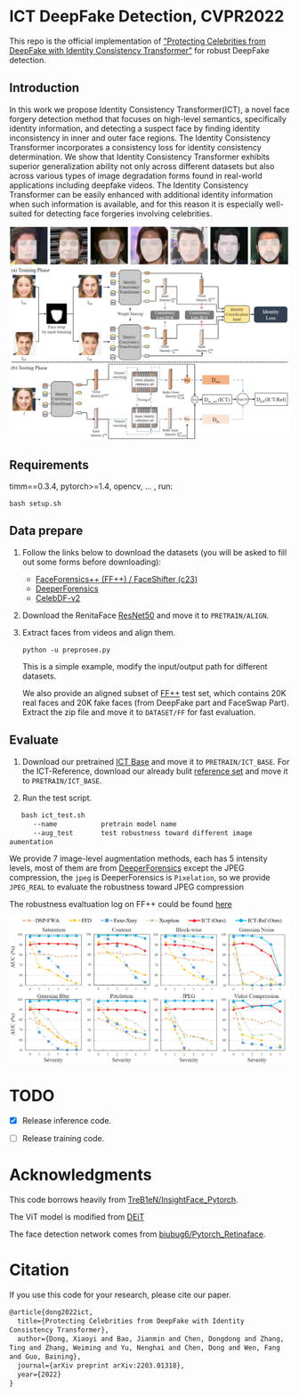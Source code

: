 # ICT DeepFake Detection, CVPR2022

This repo is the official implementation of ["Protecting Celebrities from DeepFake with Identity Consistency Transformer"](https://arxiv.org/abs/2203.01318v3) for robust DeepFake detection.

## Introduction

In this work we propose Identity Consistency Transformer(ICT), a novel face forgery detection method that focuses on high-level semantics, specifically identity information, and detecting a suspect face by finding identity inconsistency in inner and outer face regions. The Identity Consistency Transformer incorporates a consistency loss for identity consistency determination. We show that Identity Consistency Transformer exhibits superior generalization ability not only across different datasets but also across various types of image degradation forms found in real-world applications including deepfake videos. The Identity Consistency Transformer can be easily enhanced with additional identity information when such information is available, and for this reason it is especially well-suited for detecting face forgeries involving celebrities.

![mask](data/mask.png)
![pipeline](data/pipeline.png)

## Requirements

timm==0.3.4, pytorch>=1.4, opencv, ... , run:

```
bash setup.sh
```

## Data prepare

1. Follow the links below to download the datasets (you will be asked to fill out some forms before downloading):
    * [FaceForensics++ (FF++) / FaceShifter (c23)](https://github.com/ondyari/FaceForensics)
    * [DeeperForensics](https://github.com/EndlessSora/DeeperForensics-1.0)
    * [CelebDF-v2](https://github.com/yuezunli/celeb-deepfakeforensics)

2. Download the RenitaFace [ResNet50](https://drive.google.com/drive/folders/1oZRSG0ZegbVkVwUd8wUIQx8W7yfZ_ki1) and move it to `PRETRAIN/ALIGN`.

3. Extract faces from videos and align them.
    ```
    python -u preprosee.py
    ```
   This is a simple example, modify the input/output path for different datasets.

   We also provide an aligned subset of [FF++](https://drive.google.com/file/d/1TT_rce53APTw2m6BzCNo-xv7bfUqQql0/view?usp=sharing) test set, which contains 20K real faces and 20K fake faces (from DeepFake part and FaceSwap Part). Extract the zip file and move it to `DATASET/FF` for fast evaluation.

## Evaluate

1. Download our pretrained [ICT Base](https://github.com/LightDXY/ICT_DeepFake/releases/download/v0.1.0/ICT_Base.pth) and move it to `PRETRAIN/ICT_BASE`. For the ICT-Reference, download our already bulit [reference set](https://github.com/LightDXY/ICT_DeepFake/releases/download/v0.1.0/ref.pkl) and move it to `PRETRAIN/ICT_BASE`.

2. Run the test script.
```
   bash ict_test.sh
      --name           pretrain model name
      --aug_test       test robustness toward different image aumentation
```
We provide 7 image-level augmentation methods, each has 5 intensity levels, most of them are from [DeeperForensics](https://github.com/EndlessSora/DeeperForensics-1.0) except the JPEG compression, the ``jpeg`` is DeeperForensics is ``Pixelation``, so we provide ``JPEG_REAL`` to evaluate the robustness toward JPEG compression

The robustness evaltuation log on FF++ could be found [here](https://github.com/LightDXY/ICT_DeepFake/releases/download/v0.1.0/ff_eval.log)

![robustness](data/robustness.png)

# TODO


- [x] Release inference code.
- [ ] Release training code.


# Acknowledgments

This code borrows heavily from [TreB1eN/InsightFace_Pytorch](https://github.com/TreB1eN/InsightFace_Pytorch).

The ViT model is modified from [DEiT](https://github.com/facebookresearch/deit)

The face detection network comes from [biubug6/Pytorch_Retinaface](https://github.com/biubug6/Pytorch_Retinaface).



# Citation
If you use this code for your research, please cite our paper.
```
@article{dong2022ict,
  title={Protecting Celebrities from DeepFake with Identity Consistency Transformer},
  author={Dong, Xiaoyi and Bao, Jianmin and Chen, Dongdong and Zhang, Ting and Zhang, Weiming and Yu, Nenghai and Chen, Dong and Wen, Fang and Guo, Baining},
  journal={arXiv preprint arXiv:2203.01318},
  year={2022}
}
```

